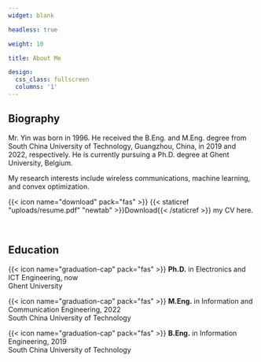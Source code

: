 ```yaml
---
widget: blank

headless: true

weight: 10

title: About Me

design:
  css_class: fullscreen
  columns: '1'
---
```


## **Biography**

Mr. Yin was born in 1996. He received the B.Eng. and M.Eng. degree from South China University of Technology, Guangzhou, China, in 2019 and 2022, respectively. He is currently pursuing a Ph.D. degree at Ghent University, Belgium.

My research interests include wireless communications, machine learning, and convex optimization.

{{< icon name="download" pack="fas" >}} {{< staticref "uploads/resume.pdf" "newtab" >}}Download{{< /staticref >}} my CV here.

<br>

## **Education**

{{< icon name="graduation-cap" pack="fas" >}} **Ph.D.** in Electronics and ICT Engineering, now\
Ghent University

{{< icon name="graduation-cap" pack="fas" >}} **M.Eng.** in Information and Communication Engineering, 2022\
South China University of Technology

{{< icon name="graduation-cap" pack="fas" >}} **B.Eng.** in Information Engineering, 2019\
South China University of Technology
